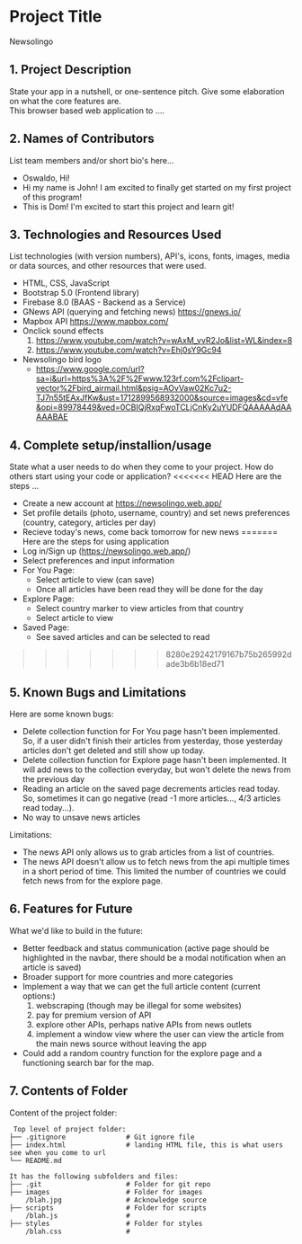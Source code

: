 # Project Title
Newsolingo

## 1. Project Description
State your app in a nutshell, or one-sentence pitch. Give some elaboration on what the core features are.  
This browser based web application to ....

## 2. Names of Contributors
List team members and/or short bio's here... 
* Oswaldo, Hi!
* Hi my name is John! I am excited to finally get started on my first project of this program!
* This is Dom! I'm excited to start this project and learn git!
	
## 3. Technologies and Resources Used
List technologies (with version numbers), API's, icons, fonts, images, media or data sources, and other resources that were used.
* HTML, CSS, JavaScript
* Bootstrap 5.0 (Frontend library)
* Firebase 8.0 (BAAS - Backend as a Service)
* GNews API (querying and fetching news) https://gnews.io/
* Mapbox API https://www.mapbox.com/
* Onclick sound effects
    1. https://www.youtube.com/watch?v=wAxM_vvR2Jo&list=WL&index=8
    2. https://www.youtube.com/watch?v=Ehj0sY9Gc94
* Newsolingo bird logo
    - https://www.google.com/url?sa=i&url=https%3A%2F%2Fwww.123rf.com%2Fclipart-vector%2Fbird_airmail.html&psig=AOvVaw02Kc7u2-TJ7n55tEAxJfKw&ust=1712899568932000&source=images&cd=vfe&opi=89978449&ved=0CBIQjRxqFwoTCLjCnKy2uYUDFQAAAAAdAAAAABAE 

## 4. Complete setup/installion/usage
State what a user needs to do when they come to your project.  How do others start using your code or application?
<<<<<<< HEAD
Here are the steps ...
* Create a new account at https://newsolingo.web.app/ 
* Set profile details (photo, username, country) and set news preferences (country, category, articles per day)
* Recieve today's news, come back tomorrow for new news 
=======
Here are the steps for using application
* Log in/Sign up (https://newsolingo.web.app/)
* Select preferences and input information
* For You Page:
    * Select article to view (can save)
    * Once all articles have been read they will be done for the day
* Explore Page:
    * Select country marker to view articles from that country
    * Select article to view
* Saved Page:
    * See saved articles and can be selected to read
>>>>>>> 8280e29242179167b75b265992dade3b6b18ed71

## 5. Known Bugs and Limitations
Here are some known bugs:
* Delete collection function for For You page hasn't been implemented. So, if a user didn't finish their articles from yesterday, those yesterday articles
don't get deleted and still show up today.
* Delete collection function for Explore page hasn't been implemented. It will add news to the collection everyday, but won't delete the news from the previous day
* Reading an article on the saved page decrements articles read today. So, sometimes it can go negative (read -1 more articles..., 
4/3 articles read today...).
* No way to unsave news articles

Limitations: 
* The news API only allows us to grab articles from a list of countries.
* The news API doesn't allow us to fetch news from the api multiple times in a short period of time. This limited the number of countries we could fetch news from for the explore page.

## 6. Features for Future
What we'd like to build in the future:
* Better feedback and status communication (active page should be highlighted in the navbar, there should be a modal notification when
an article is saved)
* Broader support for more countries and more categories
* Implement a way that we can get the full article content (current options:)
    1. webscraping (though may be illegal for some websites)
    2. pay for premium version of API
    3. explore other APIs, perhaps native APIs from news outlets
    4. implement a window view where the user can view the article from the main news source without leaving the app
* Could add a random country function for the explore page and a functioning search bar for the map.

## 7. Contents of Folder
Content of the project folder:

```
 Top level of project folder: 
├── .gitignore               # Git ignore file
├── index.html               # landing HTML file, this is what users see when you come to url
└── README.md

It has the following subfolders and files:
├── .git                     # Folder for git repo
├── images                   # Folder for images
    /blah.jpg                # Acknowledge source
├── scripts                  # Folder for scripts
    /blah.js                 # 
├── styles                   # Folder for styles
    /blah.css                # 



```


